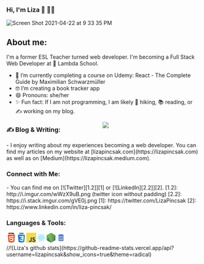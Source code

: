 ### Hi, I'm Liza 👋 👩‍💻
![Screen Shot 2021-04-22 at 9 33 35 PM](https://user-images.githubusercontent.com/68169418/115809836-72c5bd80-a3b2-11eb-8785-26077d9629d3.png) 
## About me:
I'm a former ESL Teacher turned web developer. I'm becoming a Full Stack Web Developer at 🦙 Lambda School. 
- 🎒 I’m currently completing a course on Udemy: React - The Complete Guide by Maximilian Schwarzmüller
- 🤓 I’m creating a book tracker app
- 😄 Pronouns: she/her
- ✨ Fun fact: If I am not programming, I am likely 🥾 hiking, 📚 reading, or ✍️ working on my blog.

<p>
  <img width="50%" align="right" src="https://github-readme-stats.vercel.app/api?username=lizapincsak&show_icons=true&theme=radical" />
  
  <h3> ✍️ Blog & Writing: </h3>
  - I enjoy writing about my experiences becoming a web developer. You can find my articles on my website at [lizapincsak.com](https://lizapincsak.com) as well as on [Medium](https://lizapincsak.medium.com).
  
 <h3> Connect with Me: </h3>
  - You can find me on [![Twitter][1.2]][1] or  [![LinkedIn][2.2]][2].
  <!-- Icons -->
  [1.2]: http://i.imgur.com/wWzX9uB.png (twitter icon without padding)
  [2.2]: https://i.stack.imgur.com/gVE0j.png
  <!-- Links to social media accounts -->
  [1]: https://twitter.com/LizaPincsak
  [2]: https://www.linkedin.com/in/liza-pincsak/

  <h3> Languages & Tools: </h3>
  <img align="left" alt="HTML5" width="26px" src="https://raw.githubusercontent.com/github/explore/80688e429a7d4ef2fca1e82350fe8e3517d3494d/topics/html/html.png" />
  <img align="left" alt="CSS3" width="26px" src="https://raw.githubusercontent.com/github/explore/80688e429a7d4ef2fca1e82350fe8e3517d3494d/topics/css/css.png" />
  <img align="left" alt="JavaScript" width="26px" src="https://raw.githubusercontent.com/github/explore/80688e429a7d4ef2fca1e82350fe8e3517d3494d/topics/javascript/javascript.png" />
  <img align="left" alt="React" width="26px" src="https://raw.githubusercontent.com/github/explore/80688e429a7d4ef2fca1e82350fe8e3517d3494d/topics/react/react.png" />
  <img align="left" alt="Node.js" width="26px" src="https://raw.githubusercontent.com/github/explore/80688e429a7d4ef2fca1e82350fe8e3517d3494d/topics/nodejs/nodejs.png" />
  <img align="left" alt="SQL" width="26px" src="https://raw.githubusercontent.com/github/explore/80688e429a7d4ef2fca1e82350fe8e3517d3494d/topics/sql/sql.png" />
  <br/>
 </p>
//![Liza's github stats](https://github-readme-stats.vercel.app/api?username=lizapincsak&show_icons=true&theme=radical)

